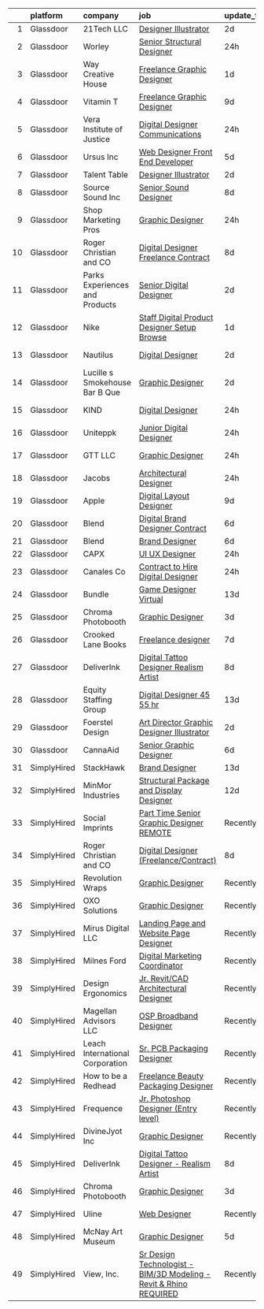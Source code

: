 

|    | platform    | company                         | job                                                                                                                                                                                                                                                                                                                                                                                                                                                                                                                                                                                                                                                                                                                                                                                                                                                                                                                                                                                                                                                                                                                                                                                                                                                                                                                                                                                                         | update_time   | location             |
|---:|:------------|:--------------------------------|:------------------------------------------------------------------------------------------------------------------------------------------------------------------------------------------------------------------------------------------------------------------------------------------------------------------------------------------------------------------------------------------------------------------------------------------------------------------------------------------------------------------------------------------------------------------------------------------------------------------------------------------------------------------------------------------------------------------------------------------------------------------------------------------------------------------------------------------------------------------------------------------------------------------------------------------------------------------------------------------------------------------------------------------------------------------------------------------------------------------------------------------------------------------------------------------------------------------------------------------------------------------------------------------------------------------------------------------------------------------------------------------------------------|:--------------|:---------------------|
|  1 | Glassdoor   | 21Tech  LLC                     | [Designer Illustrator](https://www.glassdoor.com/partner/jobListing.htm?pos=113&ao=1136043&s=58&guid=00000182f7da409da8abe85b76d5881d&src=GD_JOB_AD&t=SR&vt=w&ea=1&cs=1_95f4ecd0&cb=1662015652423&jobListingId=1008101223363&jrtk=3-0-1gbrtkg6hjrpc801-1gbrtkg71i156800-328d43421ec5c7a2-)                                                                                                                                                                                                                                                                                                                                                                                                                                                                                                                                                                                                                                                                                                                                                                                                                                                                                                                                                                                                                                                                                                                  | 2d            | Remote               |
|  2 | Glassdoor   | Worley                          | [Senior Structural Designer](https://www.glassdoor.com/partner/jobListing.htm?pos=116&ao=1136043&s=58&guid=00000182f7da409da8abe85b76d5881d&src=GD_JOB_AD&t=SR&vt=w&cs=1_5b9a4d42&cb=1662015652424&jobListingId=1008107318095&jrtk=3-0-1gbrtkg6hjrpc801-1gbrtkg71i156800-bf0f7b0e5c1fded9-)                                                                                                                                                                                                                                                                                                                                                                                                                                                                                                                                                                                                                                                                                                                                                                                                                                                                                                                                                                                                                                                                                                                 | 24h           | Concord, CA          |
|  3 | Glassdoor   | Way Creative House              | [Freelance Graphic Designer](https://www.glassdoor.com/partner/jobListing.htm?pos=127&ao=1136043&s=58&guid=00000182f7da409da8abe85b76d5881d&src=GD_JOB_AD&t=SR&vt=w&ea=1&cs=1_c6bcd9ae&cb=1662015652424&jobListingId=1008104667546&jrtk=3-0-1gbrtkg6hjrpc801-1gbrtkg71i156800-903abf5c7f0cbe57-)                                                                                                                                                                                                                                                                                                                                                                                                                                                                                                                                                                                                                                                                                                                                                                                                                                                                                                                                                                                                                                                                                                            | 1d            | Remote               |
|  4 | Glassdoor   | Vitamin T                       | [Freelance Graphic Designer](https://www.glassdoor.com/partner/jobListing.htm?pos=111&ao=1110586&s=58&guid=00000182f7da409da8abe85b76d5881d&src=GD_JOB_AD&t=SR&vt=w&cs=1_93c77a36&cb=1662015652423&jobListingId=1008086601410&cpc=AC285F3A3ECA6BB0&jrtk=3-0-1gbrtkg6hjrpc801-1gbrtkg71i156800-2a6145ba527db4e9--6NYlbfkN0DMrcEu7yrtATojKJA7cEzGQ3FdRGWLh0CZQInL4ECGI6k5tN82kdM0OKoro5eXmjr7fUV5Azx3Q96BWSZXuEWamOGIxyfpabK2cK32W33kaDLMrubszJ7ACE4QBFRowpO7OPgtdidJKZfp5BJdzYYWnbxJHdDl6AUClhl1fsYER2Y1zRo9E6Upe4tHBVYDfCLfrW7CEqO151nv7gQDk4y4D-Ob8tVFc_rF2lKWEKcVQIzSaYBLFb3EnkdtQFJB8OHgjtNtpQYgdvNcmrQCxYEL0j2hGfnTbAvL8TqhoYPxld_HFjQusS6tiR5x48p1Hfuj_gq8gHQQFueGHNl5Ya4RtAs07prOWRrtpCgJQotjszg-qVJBBC3TcBkLrGGsC-oTStt2uj61C34um6GKIDpv7A9W1Gk5LEbXSdbPgUNoWyS_ZiNz0RT8Z4KCkvxOmGYYzgBQa9uaHNo_nh6rqFu9pS08j0g1CU0%3D)                                                                                                                                                                                                                                                                                                                                                                                                                                                                                                                                                                              | 9d            | Remote               |
|  5 | Glassdoor   | Vera Institute of Justice       | [Digital Designer  Communications](https://www.glassdoor.com/partner/jobListing.htm?pos=121&ao=1136043&s=58&guid=00000182f7da409da8abe85b76d5881d&src=GD_JOB_AD&t=SR&vt=w&cs=1_cd2f9b11&cb=1662015652424&jobListingId=1008106311791&jrtk=3-0-1gbrtkg6hjrpc801-1gbrtkg71i156800-cd8625558826b832-)                                                                                                                                                                                                                                                                                                                                                                                                                                                                                                                                                                                                                                                                                                                                                                                                                                                                                                                                                                                                                                                                                                           | 24h           | Brooklyn, NY         |
|  6 | Glassdoor   | Ursus  Inc                      | [Web Designer   Front End Developer](https://www.glassdoor.com/partner/jobListing.htm?pos=112&ao=1110586&s=58&guid=00000182f7da409da8abe85b76d5881d&src=GD_JOB_AD&t=SR&vt=w&ea=1&cs=1_10e33ebe&cb=1662015652423&jobListingId=1008097361956&jrtk=3-0-1gbrtkg6hjrpc801-1gbrtkg71i156800-0ea09b14e2348c5f--6NYlbfkN0CT8vBT9H5mqECx2dfLV_FONLPDKpIRssxVwtj05Tmm4rA5I0VNOPdM1oYsK66ov5pqYS3gXk2ozh0lVEZwzGOqZs8rlCBef2uQoy630wv6aUBqB1D9vjbSnni5WCVaS2e0KhCWi_8-XMv97hUEg7H9r8pKMO8klnwzDsU9mPVyqE5wVDnTov1Pu_UnRYhnE0_Osqvwl8WORWgB_kOjxQQLPQWG-NWIcptfTftC_xvyt1c40uobZ403OrjOg5_p8zqz3cLzwrnHTjqWeFEhkd7FYyVcjiJCMFkVznphRmtkhKbL2ZU9aWVWUjChbdkFdlAiu4tIvv-tEhlvNaragy1ZQhsvGhOC5anf8D4yfIGDJbK-bmh5xwt1uscED6ao3EPCxdfHKv4RZ6Q3-m_MTe1dE6Nugv26rrW9yIa8ooHEPIgJzYTeC7TeJ6xGxEjr0Q_LC6p6H5q3S5tqAKobaBFAUOLFzaYkqfKfyRjrHfSMMVrK2Nx_2Jq_Ow6DjPzVFVoXsKi2f20lNSzAaQjDjHWPGPUiFCnn-YK5zy_PChWFWW-C_xDiUjpGJHZ_9EGBkuFKfhY_6u1si_fDy4Mw65EqMbcBIXbJckgyzmZzKuDEteJ7x59Xrkf3xiASGjcvHBQRpWrpj9ob4o4Ufy93FEJZsmIylZ5JpHUrVTgjwN6IlAyUwj14jGBGEGlZl1Aq9n27GbKH0cNGAEfKF6ksz4m7I99d2Wc8zTlCV9AQz0SYGSgvyqHf16mm62iLdUeggeIB6KGjQekpi4tRsQ_VWErWBc0xwc_v0oJrpPdRNcjujlgUr7OSKJmc4t4tlw6ViUUNuIkij54s-cAqxc1yYRaqFUH-4WUXlqfJeeu4WWplVRlxE7Rrd_bfnV0RO70H28cf32jpfy_iMKZBiHZMFp9dNe35gbsoJuRX-N_BXl-5dbUsoZNft6mx6H6fHzI4bdOLsT3ONMIalMA8J3zBg83x2fQV4URTZZo7ohLOUF54Ww%3D%3D)                                        | 5d            | Brisbane, CA         |
|  7 | Glassdoor   | Talent Table                    | [Designer   Illustrator](https://www.glassdoor.com/partner/jobListing.htm?pos=117&ao=1136043&s=58&guid=00000182f7da409da8abe85b76d5881d&src=GD_JOB_AD&t=SR&vt=w&cs=1_663bff9f&cb=1662015652424&jobListingId=1008101667388&jrtk=3-0-1gbrtkg6hjrpc801-1gbrtkg71i156800-ccb8912760a73902-)                                                                                                                                                                                                                                                                                                                                                                                                                                                                                                                                                                                                                                                                                                                                                                                                                                                                                                                                                                                                                                                                                                                     | 2d            | Remote               |
|  8 | Glassdoor   | Source Sound  Inc               | [Senior Sound Designer](https://www.glassdoor.com/partner/jobListing.htm?pos=124&ao=1136043&s=58&guid=00000182f7da409da8abe85b76d5881d&src=GD_JOB_AD&t=SR&vt=w&ea=1&cs=1_9c27c941&cb=1662015652424&jobListingId=1008089350796&jrtk=3-0-1gbrtkg6hjrpc801-1gbrtkg71i156800-b47b731b9588a909-)                                                                                                                                                                                                                                                                                                                                                                                                                                                                                                                                                                                                                                                                                                                                                                                                                                                                                                                                                                                                                                                                                                                 | 8d            | Remote               |
|  9 | Glassdoor   | Shop Marketing Pros             | [Graphic Designer](https://www.glassdoor.com/partner/jobListing.htm?pos=104&ao=1110586&s=58&guid=00000182f7da409da8abe85b76d5881d&src=GD_JOB_AD&t=SR&vt=w&cs=1_883698cd&cb=1662015652422&jobListingId=1008106685149&cpc=292036AD7E8A5303&jrtk=3-0-1gbrtkg6hjrpc801-1gbrtkg71i156800-1e5450f6cbd41cd0--6NYlbfkN0DnTJ3xfjzt2ELn4kEqc-7-tLkxQ1NV7wDx75Ziu13nDF3carm4JZxqQO1ZtaAo41zz1DATBbo5JSuMcqSf7J17RowlHfkSAHKVp9LaY-W_4ymO_4tFNpELogX79y-e1zo73cjFscyYccQxyxRgr6IvDdL2YL2qTRBrlh9V64i51xUTHwa--rcBcoQgVlk5y54lhdBsuNFAdzLc23SzJ5RPzosu8CWUMGMKenzan3-74zwnVEw1DayLXGu2IjGk_3PDz8bQFvzoiY5hr7ZqX1OERqW5c9697Wducy0dNqnriZ1KjyoQvkBocP_fD9YgVD5PlmVJDO1_aZ_T6rKduXDAJAusYkIlgyTDLjcCLGXTBBD8XTGvSjtTf6rF2oxs2i3g6teZX96bRpoiiLnd2I4oK8abzQScvL6XVSgJIWOfnb99V5Aju_pICk39gSNUmQGBEENv2LmEeE0nm-SU5OUg)                                                                                                                                                                                                                                                                                                                                                                                                                                                                                                                                                                                                      | 24h           | Remote               |
| 10 | Glassdoor   | Roger Christian and CO          | [Digital Designer  Freelance Contract ](https://www.glassdoor.com/partner/jobListing.htm?pos=101&ao=1110586&s=58&guid=00000182f7da409da8abe85b76d5881d&src=GD_JOB_AD&t=SR&vt=w&ea=1&cs=1_4fd9bad5&cb=1662015652422&jobListingId=1008088159765&cpc=81AAE51C33FDE227&jrtk=3-0-1gbrtkg6hjrpc801-1gbrtkg71i156800-547889ee3fbe3be8--6NYlbfkN0A953Z9EfJZc5Z9y7Wb0NkuJO-5BBnqXCJSieP3bN3oT-VJf1oG0BiHI6OJX1DglFDG6rJU-1tZkcyZEFE9TMApWtw6Wag5IUeYac1w0oGkJF06EoQxK0T8mWkkfFM5n8-nzjPK-aXI9nSL3Pb_lAP_hEyHtgUUr63Dd9KdI_Nm45pTqXsp6DPXGjPFjwfsaigizem_iuwbSybwZqIl81_grQIpknMDXRH3uEOP75HAVQk05VlalJ9ugLofyD98oKG85ttr1nQBMcjaXzTb54aS-HFpckywGNXbcW504EZBtF9kIaxxTNFOeGi6P7Ecgm5LJb8Kl94wWYb-3alltIa1z0KN-IcfVX6MQzgtPr71c2kx4TCHIAoK6j74-RlR3EpHvW_Xj0yxY8AfNzJfpVxzLE7aghvS0T1Rz__eQ22d9bEdYj5F-VkxGMr7-dz7N6bUmok72lS2YOC1BWf3dZOrS5iJBx6BxczhekEIp6g2emYg8xlJsbUIbn5wAz7Y-QybDq9xzZaT4bU5R6kGMZIT)                                                                                                                                                                                                                                                                                                                                                                                                                                                                                                            | 8d            | San Antonio, TX      |
| 11 | Glassdoor   | Parks  Experiences and Products | [Senior Digital Designer](https://www.glassdoor.com/partner/jobListing.htm?pos=107&ao=1110586&s=58&guid=00000182f7da409da8abe85b76d5881d&src=GD_JOB_AD&t=SR&vt=w&cs=1_3537cc54&cb=1662015652422&jobListingId=1008101142170&cpc=217C45A42544DB93&jrtk=3-0-1gbrtkg6hjrpc801-1gbrtkg71i156800-f0033e32c1c10cc1--6NYlbfkN0DAFTyt7pbDCC2JPO79CSdi1dIb81yjczP5qsKcZIxgiYm3-7g-689UDqHItQTwke9NLx7PUD1CDZRS8Fq4LDG9OD0ACxU9d83E5-Y4Je5HPkqbgr4TYNj-noEBlLv9u_fFIawsMIz8oXAjRLazzR8QCW_C7MgE6XYW66Su28hf5W7lvolXlRykkhbop3Q9-PZzHZ70Zb4VYX6Hj9r5iOnafPTmbIgReAJtx9_NxAyDS3Nm1OKkhiwZAw0Ak4Sel2YgLmVXWTLlui5RT8sDMHLij3UlOko5O3ncGiwINfnlpScU38ZumiWs85rlNY1iAhoJHeesU-jmOpMZvdWtLh8s7bryNWDrtX0auVe-V0zCh4yWfRSj8k_m2_7gO_wzgMvi2akQ4D9RJErFkvKEg8squibvtknNX8wda6qFg-rMyN41x8DfAMHV)                                                                                                                                                                                                                                                                                                                                                                                                                                                                                                                                                                                                                               | 2d            | Celebration, FL      |
| 12 | Glassdoor   | Nike                            | [Staff Digital Product Designer   Setup   Browse](https://www.glassdoor.com/partner/jobListing.htm?pos=130&ao=1136043&s=58&guid=00000182f7da409da8abe85b76d5881d&src=GD_JOB_AD&t=SR&vt=w&cs=1_b50e1926&cb=1662015652424&jobListingId=1008104118753&jrtk=3-0-1gbrtkg6hjrpc801-1gbrtkg71i156800-31a8d3439d9223ea-)                                                                                                                                                                                                                                                                                                                                                                                                                                                                                                                                                                                                                                                                                                                                                                                                                                                                                                                                                                                                                                                                                            | 1d            | Beaverton, OR        |
| 13 | Glassdoor   | Nautilus                        | [Digital Designer](https://www.glassdoor.com/partner/jobListing.htm?pos=115&ao=1136043&s=58&guid=00000182f7da409da8abe85b76d5881d&src=GD_JOB_AD&t=SR&vt=w&ea=1&cs=1_f49889f8&cb=1662015652424&jobListingId=1008101572145&jrtk=3-0-1gbrtkg6hjrpc801-1gbrtkg71i156800-859cbd4cb123fb5e-)                                                                                                                                                                                                                                                                                                                                                                                                                                                                                                                                                                                                                                                                                                                                                                                                                                                                                                                                                                                                                                                                                                                      | 2d            | Vancouver, WA        |
| 14 | Glassdoor   | Lucille s Smokehouse Bar B Que  | [Graphic Designer](https://www.glassdoor.com/partner/jobListing.htm?pos=103&ao=1110586&s=58&guid=00000182f7da409da8abe85b76d5881d&src=GD_JOB_AD&t=SR&vt=w&ea=1&cs=1_38584e2c&cb=1662015652422&jobListingId=1008101422591&cpc=214153447B1391FC&jrtk=3-0-1gbrtkg6hjrpc801-1gbrtkg71i156800-a159816e37e29eaf--6NYlbfkN0BuBGneFnjn0WpUtxqBtWJcDbKDGe7kzae3Nm1BaVIa0RlBDt7kzHzs23RBqPUys0tTqXxTIXeSxN92xq52bib_W-GgKMonj6ZApb9gFy58EcYUF5Hf1y_mnmt8BwDbpHJ42uRXCyLv8nkeN0JnaUuwQTgDmd_5mfpIVh8doouN-uNNpacmm6pTIr8fcoxMkscrb99EqfJfHGo--vNpjbDVMk4AFtj5MKmmrRG84MX98GQAkf5EohEun5vYGSn3bnL9pMctsOOMGNNgCjfMLJwtZWzzaGYrd83Sw97lWeuoZAu1x49mks7002EC7UTRN8Z1-zSZX3j9Bqta7iaFDiPikVM6ZscnI6ObLxGM_ZK8qQho9YRKUEi9DfDqItHcWEy2vNlmWAMBqqvA1z0g8ccHcxvqKi8SohWHiQJXMqi6v_-5C7eDgKZep2Ax_j5JOAaF4ct_0ZLUglMz3m0UPhTe_gl9_sJ1KSJUMJfb3E8kbIwjHFK0UVvsjrBHJgrvtRs%3D)                                                                                                                                                                                                                                                                                                                                                                                                                                                                                                                                                   | 2d            | Signal Hill, CA      |
| 15 | Glassdoor   | KIND                            | [Digital Designer](https://www.glassdoor.com/partner/jobListing.htm?pos=122&ao=1136043&s=58&guid=00000182f7da409da8abe85b76d5881d&src=GD_JOB_AD&t=SR&vt=w&cs=1_645943e5&cb=1662015652424&jobListingId=1008107359837&jrtk=3-0-1gbrtkg6hjrpc801-1gbrtkg71i156800-18b970034892d197-)                                                                                                                                                                                                                                                                                                                                                                                                                                                                                                                                                                                                                                                                                                                                                                                                                                                                                                                                                                                                                                                                                                                           | 24h           | New York, NY         |
| 16 | Glassdoor   | Uniteppk                        | [Junior Digital Designer](https://www.glassdoor.com/partner/jobListing.htm?pos=123&ao=1136043&s=58&guid=00000182f7da409da8abe85b76d5881d&src=GD_JOB_AD&t=SR&vt=w&cs=1_054c7311&cb=1662015652424&jobListingId=1008107334823&jrtk=3-0-1gbrtkg6hjrpc801-1gbrtkg71i156800-120e97798e996876-)                                                                                                                                                                                                                                                                                                                                                                                                                                                                                                                                                                                                                                                                                                                                                                                                                                                                                                                                                                                                                                                                                                                    | 24h           | Tampa, FL            |
| 17 | Glassdoor   | GTT  LLC                        | [Graphic Designer](https://www.glassdoor.com/partner/jobListing.htm?pos=110&ao=1110586&s=58&guid=00000182f7da409da8abe85b76d5881d&src=GD_JOB_AD&t=SR&vt=w&ea=1&cs=1_f0ec644b&cb=1662015652423&jobListingId=1008106889066&cpc=BAEB662971763A76&jrtk=3-0-1gbrtkg6hjrpc801-1gbrtkg71i156800-67ec8ddf7588dd8f--6NYlbfkN0Ci6abQPzZtnlIzpaPsmGvPJW6fwVsgLRdzrRle_KK1bMdM-YmkU1BuBYo8q6kRBx9pvIQiamoS4GQ_yIAqdvOI0ZLbNFGhEYO-NPPblc8wc0S7m8OXqPbbJACJKJEe6-uEmhwiid8tC9BqYrn3myWjXb-9XRgEBnvjdOQPFgrDwatLWYwIVgU-I3Ix8K9Eugp1l112FloxheKzbj9SRq9Ci5P6TzWeQOXRSkHIy1kXjy70L2D2B3XrVaqs6k9g-rHbhfyE_J7cU3clTS1l3AITntcZISPce4k9J7dkOU1GNEuXaEdpAvuxOaolPIQ6C8GhZooEylvzAr6VQ5dH5T0w-s8FXYUhfE_F2gBZqaIh_uoBwO6EXg7zjz0XvtwqowQS53Zn5HeCJFA-Uu0__99hgVbcPy0_LQbdWQ8NNlDduccVPeiPRD-7lsIPVPTEBhvon-rvCPbil-CL01C-hYIETqrvl0gsZVRRi73Icoa_Mq_jczBQE238z4qImBNNbCvBzMnHfpRXl1IO0CBbokA05omLAbf5u8h2khefJnmj-TOp0fc5g7vR_oV4zC8YaW1feED-AgZK56cdMmdea9-dxoPvnNpOHQidmP2bVm1xuYZ80NHzzhtthLL0JME3KL_FGYYtA7RRYezLJgd7Gs5ANaucGwSUW-rCU-edEI-MGiXHXXNK9RZeRd4YnODVJ7zEPzqE6o2C8djm3ThrBTlAjlTL63Dh_exxWAk1Map1PAjYIK0-RArxieT4oOrSVmPl5hP_D6HNU5QmiVkaFShHo8S1QhGTqkBvWOZrUakaiu6x_bUVo3USCa_CecL9DwKbXyiTilD4wLX36jvvhk38v0z4oMyp-XZw7wqZBxhgdj5speUap4qukacKLfJBRi6WKqviCH3sG3D5PspCurLQ84JDhaqTtJiSseTFXsDWjEZrqG3OKIjMmsQ5UAsfai6nqharAm8zA6MJqVE11DsiVdevh-mmDUMbOzY3Fnlc2DZebsD5B-F-S2jIcZluTWIg77oVspGvvSxTxNLVUO4K) | 24h           | New York, NY         |
| 18 | Glassdoor   | Jacobs                          | [Architectural Designer](https://www.glassdoor.com/partner/jobListing.htm?pos=125&ao=1136043&s=58&guid=00000182f7da409da8abe85b76d5881d&src=GD_JOB_AD&t=SR&vt=w&cs=1_a7c37c5a&cb=1662015652424&jobListingId=1008105537588&jrtk=3-0-1gbrtkg6hjrpc801-1gbrtkg71i156800-368a4f4d958bb28f-)                                                                                                                                                                                                                                                                                                                                                                                                                                                                                                                                                                                                                                                                                                                                                                                                                                                                                                                                                                                                                                                                                                                     | 24h           | Dallas, TX           |
| 19 | Glassdoor   | Apple                           | [Digital Layout Designer](https://www.glassdoor.com/partner/jobListing.htm?pos=102&ao=1110586&s=58&guid=00000182f7da409da8abe85b76d5881d&src=GD_JOB_AD&t=SR&vt=w&cs=1_588ac41d&cb=1662015652421&jobListingId=1008087407427&cpc=334ABAF5D42DC775&jrtk=3-0-1gbrtkg6hjrpc801-1gbrtkg71i156800-3a88cbb6245b3746--6NYlbfkN0BvKrLyj5gPmtZO9T8euul8TCxuuKNOtzRJOomxnwSEodTz2Bc-sPZlMlNbJQ5kKAtnIqVQtGrRr6xieWlWDZObPwTAX-OchRmxXazG0y7ixnj08xoN3049OQxJcQGuA6TsR_VIPsSirgjJCPM1RX9CJ3ndzBJtAfGcY09FTM-XzeG63qmFryVWns43qEw0-u5jgdxrve7PgLVaGNQrUbzpQA_IVn8SRODzvjo2IPKirefzJEtNQEZv5i_NTsOQVr3HsXzZ6xiSCxQkMcJoSkZ8SOy14wmzusXqeLcPCtqFgm71P6IZWPg7hdIrmC8J-dnraAlWTxpBpkeaZIQNHS_YZhTSsWcppvcUzTtiMeX5te2yk8hNou9eykizmJuxsXqCvxXkeJMtb9gNW2YxDHW3nw2rlfudxPZHgNWO-OzkV-kxEeQ96Amc0ZdCrm93iip6P_SYeAWQDw4h6L0YBzhOX2yug_-aQ0xLzToRsChsIuNeB6JqA4T-ZnUa-Ch9vVWdJMS3N-jueyOQiB9zRk6iAelk-hhYvCAUoyjeuLwI61923v9tEz61s38K9hpezY40L1AQ4k5Zo4MPfgpAOrGqKGTrN_DgJGTJD6qziLaLAVV9nPx5JlrC2XKxAQp49m40lL-VHRY4br-G0-POJpeb20HRrLZGnEdwFK6S-EMkaPTlExKr6l6RdYK04K9XSCV1Py5kgm5kp1ItPVVmuQbimJEGTPCjLFZ9bH7yAqo_BfxJRRugwaIX-A-w7d2FzdpTzofDj6KDi9I49ze238XL0ccvCkZBTrJ_hgskkdfDVmuwW_fXNRcNLAo095DahhDgLUtZXFw_-BWjwY4wJF6xgufRSNqiU77W2ZIgUOl0zn4-qwxQWvcEUT0ZPxNRHTfBdJ3XKautT1k7rM90FqpW0EdCRBQSEMcWh85fmdxrR5vINAjeeqaHW2dJ26cExEQ%3D)                                                                                 | 9d            | Beaverton, OR        |
| 20 | Glassdoor   | Blend                           | [Digital Brand Designer  Contract ](https://www.glassdoor.com/partner/jobListing.htm?pos=126&ao=1136043&s=58&guid=00000182f7da409da8abe85b76d5881d&src=GD_JOB_AD&t=SR&vt=w&cs=1_6c0cd688&cb=1662015652424&jobListingId=1008093238860&jrtk=3-0-1gbrtkg6hjrpc801-1gbrtkg71i156800-3c08bfc3e6cb334f-)                                                                                                                                                                                                                                                                                                                                                                                                                                                                                                                                                                                                                                                                                                                                                                                                                                                                                                                                                                                                                                                                                                          | 6d            | Remote               |
| 21 | Glassdoor   | Blend                           | [Brand Designer](https://www.glassdoor.com/partner/jobListing.htm?pos=129&ao=1136043&s=58&guid=00000182f7da409da8abe85b76d5881d&src=GD_JOB_AD&t=SR&vt=w&cs=1_c4438f35&cb=1662015652424&jobListingId=1008093238843&jrtk=3-0-1gbrtkg6hjrpc801-1gbrtkg71i156800-addb841867cb26e9-)                                                                                                                                                                                                                                                                                                                                                                                                                                                                                                                                                                                                                                                                                                                                                                                                                                                                                                                                                                                                                                                                                                                             | 6d            | Remote               |
| 22 | Glassdoor   | CAPX                            | [UI UX Designer](https://www.glassdoor.com/partner/jobListing.htm?pos=105&ao=1110586&s=58&guid=00000182f7da409da8abe85b76d5881d&src=GD_JOB_AD&t=SR&vt=w&ea=1&cs=1_2738f02d&cb=1662015652422&jobListingId=1008106999013&cpc=F5E96E35A1725171&jrtk=3-0-1gbrtkg6hjrpc801-1gbrtkg71i156800-50038e90d49db740--6NYlbfkN0AZiaPZyccuKjlre0e0RaBFeO48J0QExrO5hcuLctOVaB564pNz9C24KmLWV3UPvHbjOV4x_SPaG_747yPy3iVP8hDXbX4-e-0exkRWs5GonzYxuhUgGSA7sVQYYv8iTLdUZFtx1yzwix5uzDE61t3LgC8OY9ts1dYIM6spC3Aq-c7StTibnU7hgK9EhQhrGHLSEI1RVTygKq-u0BtatzUMJ8sQkvXKQAXBhWtAsfni1Cypua7ghDHgHBw7Zxlo0qmrc693xVlqS87vMvYn9wi0oltTxZiDcxb8RQ4jjePq8XswHocNarSzK85yd223TAKiM2psORXSqJJrEjDzG3GxfGT3HZb0AJRC8W6QUJCdaEFgXGNwbeEkLucFw7SUtt9GngoqI0c6QJbYv5noSCpEWxrFJ-gfDxlkTmqxxy9NEW-PsQP33YfqiEViqHa3foeiguHQKW4n5iGlnAUATXQqYoUvWa_1wHvR3DX1_aPJlIdJcl6y8digYb5-aJNJsSY%3D)                                                                                                                                                                                                                                                                                                                                                                                                                                                                                                                                                     | 24h           | Remote               |
| 23 | Glassdoor   | Canales   Co                    | [Contract to Hire Digital Designer](https://www.glassdoor.com/partner/jobListing.htm?pos=128&ao=1136043&s=58&guid=00000182f7da409da8abe85b76d5881d&src=GD_JOB_AD&t=SR&vt=w&ea=1&cs=1_43f8f818&cb=1662015652424&jobListingId=1008106338256&jrtk=3-0-1gbrtkg6hjrpc801-1gbrtkg71i156800-c80ee5d72755641d-)                                                                                                                                                                                                                                                                                                                                                                                                                                                                                                                                                                                                                                                                                                                                                                                                                                                                                                                                                                                                                                                                                                     | 24h           | Sunset Valley, TX    |
| 24 | Glassdoor   | Bundle                          | [Game Designer  Virtual ](https://www.glassdoor.com/partner/jobListing.htm?pos=120&ao=1136043&s=58&guid=00000182f7da409da8abe85b76d5881d&src=GD_JOB_AD&t=SR&vt=w&ea=1&cs=1_0a32e64b&cb=1662015652424&jobListingId=1008079560672&jrtk=3-0-1gbrtkg6hjrpc801-1gbrtkg71i156800-750ea4ec84bd0b34-)                                                                                                                                                                                                                                                                                                                                                                                                                                                                                                                                                                                                                                                                                                                                                                                                                                                                                                                                                                                                                                                                                                               | 13d           | Remote               |
| 25 | Glassdoor   | Chroma Photobooth               | [Graphic Designer](https://www.glassdoor.com/partner/jobListing.htm?pos=114&ao=1136043&s=58&guid=00000182f7da409da8abe85b76d5881d&src=GD_JOB_AD&t=SR&vt=w&cs=1_b90bc701&cb=1662015652424&jobListingId=1008100125331&jrtk=3-0-1gbrtkg6hjrpc801-1gbrtkg71i156800-8690e838dd17c0ad-)                                                                                                                                                                                                                                                                                                                                                                                                                                                                                                                                                                                                                                                                                                                                                                                                                                                                                                                                                                                                                                                                                                                           | 3d            | Remote               |
| 26 | Glassdoor   | Crooked Lane Books              | [Freelance designer](https://www.glassdoor.com/partner/jobListing.htm?pos=118&ao=1136043&s=58&guid=00000182f7da409da8abe85b76d5881d&src=GD_JOB_AD&t=SR&vt=w&cs=1_9c5a66a2&cb=1662015652424&jobListingId=1008092781274&jrtk=3-0-1gbrtkg6hjrpc801-1gbrtkg71i156800-bf864605a1d7bc49-)                                                                                                                                                                                                                                                                                                                                                                                                                                                                                                                                                                                                                                                                                                                                                                                                                                                                                                                                                                                                                                                                                                                         | 7d            | Remote               |
| 27 | Glassdoor   | DeliverInk                      | [Digital Tattoo Designer   Realism Artist](https://www.glassdoor.com/partner/jobListing.htm?pos=119&ao=1136043&s=58&guid=00000182f7da409da8abe85b76d5881d&src=GD_JOB_AD&t=SR&vt=w&ea=1&cs=1_ce21fc3d&cb=1662015652424&jobListingId=1008088755996&jrtk=3-0-1gbrtkg6hjrpc801-1gbrtkg71i156800-f8d35afeb8881831-)                                                                                                                                                                                                                                                                                                                                                                                                                                                                                                                                                                                                                                                                                                                                                                                                                                                                                                                                                                                                                                                                                              | 8d            | Remote               |
| 28 | Glassdoor   | Equity Staffing Group           | [Digital Designer   45    55 hr ](https://www.glassdoor.com/partner/jobListing.htm?pos=109&ao=1110586&s=58&guid=00000182f7da409da8abe85b76d5881d&src=GD_JOB_AD&t=SR&vt=w&ea=1&cs=1_514f313a&cb=1662015652423&jobListingId=1008078619294&cpc=2CAED5C921A5F994&jrtk=3-0-1gbrtkg6hjrpc801-1gbrtkg71i156800-f157491ccf6d9c7b--6NYlbfkN0C1yyJIapRlEdYOhDmVropYbNu6_NST9zaz4GWjsOuGwSr2S_wuxMSgMUxyoNOegNJ_MR9YBqCM6Xqh9-Q4Aae1mUPg_y8I2lywr-DW5VsUithgMilTEXphIfKgCACnmeGel4EQKYYZmHJV3oRXG2rWr_Ud7F_9XEJM3WRdc3Rmcv5JIHHQEg4eFw-eYKQP8v5-YvfmbbQkMgIKo42ZI1vVqIksxK6SFDhY1UaRtkzmKCP0l_RYEqgnwt127fzir9Da-UwjBRjthzqFFX2U9y2KbKg9fPQ7VSleLRED1adIsfajlZ4MuaKIHUzlykW8vzhodmHp5MVSIrKYC0sn0qrIv1PffrfbMPlAfaDX8dnAYB5u9CxIBPDbBTPiuPjgms-5ElMzjAV0x0LW1M94ut8gEv1_FY1NTkyy6EdvvGXBj2P8-3NJQy48kAFbd8DkAonwNXw8_TP_Uf5DYuAOvj36YO2WBEMq-nhZ9PkK6uBJtwCQHI6XXT5czsye-9koTH8%3D)                                                                                                                                                                                                                                                                                                                                                                                                                                                                                                                                    | 13d           | Remote               |
| 29 | Glassdoor   | Foerstel Design                 | [Art Director  Graphic Designer  Illustrator](https://www.glassdoor.com/partner/jobListing.htm?pos=108&ao=1110586&s=58&guid=00000182f7da409da8abe85b76d5881d&src=GD_JOB_AD&t=SR&vt=w&ea=1&cs=1_0f29c215&cb=1662015652423&jobListingId=1008101636559&cpc=8795CF9063CD573D&jrtk=3-0-1gbrtkg6hjrpc801-1gbrtkg71i156800-e06af4f833a0341a--6NYlbfkN0DT5-Szw3YawDSxV9quIo6U-4hdX6FZTICsYskzhzvX7KXzmhQwmQ7cQAIyrChrJYXj5Nz0J77CwmGZWWhj7QO08MorwsFX6WpY-cjRAqd5c5YshXe7t8yi_cAMTx-RLQrWgDv1LNRN_XNQif3bP_uxOt5oqG5pBrUgjeQADqRiTFpifcwWwp0LQb4Tnfbyb-DdaiI8uUUOTwoZEXiy3tsWboxDxW3LQ7pivhHYZ71gqRK2pLOpHD3EZ1hojn-A1HgSDt5YjUt47FYOwtrLGRlb9RL8p3HmI9djMbCKon0w4lrsx9zsLeCH5_MbX7GJXIlKcJ3Ek2A_Qyas7Eu57b4kE_g4yk1qjRX2mmZit7V9X1Zn23FBZMFR1ZsI1yz-FXkZb7Ds-NyQ9B83Jovh-1bReGoXXwglGlVv14F0gbaBXePoM_JRE7ihZYP587l5OTKv869piKKSPKCPrUeHxPLK3Bwsh--y77y8UV0pUunYx_I2kHRk9VvYaIw0Gu88Eth0Tmypr-wJCLoTaviQq5GF)                                                                                                                                                                                                                                                                                                                                                                                                                                                                                                      | 2d            | Remote               |
| 30 | Glassdoor   | CannaAid                        | [Senior Graphic Designer](https://www.glassdoor.com/partner/jobListing.htm?pos=106&ao=1110586&s=58&guid=00000182f7da409da8abe85b76d5881d&src=GD_JOB_AD&t=SR&vt=w&ea=1&cs=1_8b7c2237&cb=1662015652423&jobListingId=1008094558864&cpc=3DB599BF2F4828F0&jrtk=3-0-1gbrtkg6hjrpc801-1gbrtkg71i156800-00e8462b0623fb0b--6NYlbfkN0BlEUO7h9oLQH_lS_HgsXuHMUHZ4iv0K-N3-E5R7X4la9Ftcy4DiTK9hYn2R-rYhePcuVwvCeGkT3iuQdISiDLO3adTyKHysXA2ICMjJ-eF6x9LctnVDR_6FP4r3GcNybXU4TlDxQ3bm0CFEjac6CIP8MEwbOYvzqIo9fBP1pBT7qqvNnEqr3z0BiWyP01Udd-Uixu79IhHxi2TRSYcxFeHARKFkadwmT3C92oIaCBOdF201nq87-chgLXBoFs1sfBAvD4jz2-0bQ99c3haBARAU3V9TT8zKmaPaN_OWqmT5vTgUDW68ahGhZssJEAVMFMEaBypYwviQqi215SLIuKOZuHNqTbcCkkjcaNNxCVPAUZ0q9MsTtrWbClYUpYWIOIaSLKSVHkxMvXJBLkIn9mtPsjwYOtTFoXzpj0Yrhviz_yO7DdLDAR3WAeGKnrwHT7mQUyfcc2w3FJcbhYbCiBlx3W_T5GmK0uurcsFgcKVCGdkpuBvgylEeMdfsrOCXvCbvEyfxfg4HQ%3D%3D)                                                                                                                                                                                                                                                                                                                                                                                                                                                                                                                              | 6d            | Miami, FL            |
| 31 | SimplyHired | StackHawk                       | [Brand Designer](https://www.simplyhired.com/job/bEoJK1XWjU0lngykcvIrrSm6mGNdGERSJbjUBFJsYIzaD14d7cHvdA?q=digital+designer)                                                                                                                                                                                                                                                                                                                                                                                                                                                                                                                                                                                                                                                                                                                                                                                                                                                                                                                                                                                                                                                                                                                                                                                                                                                                                 | 13d           | Remote               |
| 32 | SimplyHired | MinMor Industries               | [Structural Package and Display Designer](https://www.simplyhired.com/job/4uxwZLV7w6W2yUMaTV_pCZz-4SZIsU1bZKqqxW9oumgzDoubPRpLzw?q=digital+designer)                                                                                                                                                                                                                                                                                                                                                                                                                                                                                                                                                                                                                                                                                                                                                                                                                                                                                                                                                                                                                                                                                                                                                                                                                                                        | 12d           | Brooklyn Center, MN  |
| 33 | SimplyHired | Social Imprints                 | [Part Time Senior Graphic Designer REMOTE](https://www.simplyhired.com/job/-zvFLBpSZsjrGLrKqmMI4i2VH5-GlD9yud5bcwzox6-3mdu-ZL9olg?q=digital+designer)                                                                                                                                                                                                                                                                                                                                                                                                                                                                                                                                                                                                                                                                                                                                                                                                                                                                                                                                                                                                                                                                                                                                                                                                                                                       | Recently      | Remote               |
| 34 | SimplyHired | Roger Christian and CO          | [Digital Designer (Freelance/Contract)](https://www.simplyhired.com/job/n7KfIx4ce2tgDxXRC7rEv7DdrX8seo7EefOBokQo9eANftt-8B5q5w?q=digital+designer)                                                                                                                                                                                                                                                                                                                                                                                                                                                                                                                                                                                                                                                                                                                                                                                                                                                                                                                                                                                                                                                                                                                                                                                                                                                          | 8d            | San Antonio, TX      |
| 35 | SimplyHired | Revolution Wraps                | [Graphic Designer](https://www.simplyhired.com/job/0IoJXSVhf8N3kXtF9qAukKjtNWYoeZEKC5fUUQyB1wMjySCxvLQYoA?q=digital+designer)                                                                                                                                                                                                                                                                                                                                                                                                                                                                                                                                                                                                                                                                                                                                                                                                                                                                                                                                                                                                                                                                                                                                                                                                                                                                               | Recently      | Lincoln, NE          |
| 36 | SimplyHired | OXO Solutions                   | [Graphic Designer](https://www.simplyhired.com/job/BXUyWLRJM5GqlXxmpwBw-g_A_qs7M6-f7IDZTvQqqHxFROKtKw3p1Q?q=digital+designer)                                                                                                                                                                                                                                                                                                                                                                                                                                                                                                                                                                                                                                                                                                                                                                                                                                                                                                                                                                                                                                                                                                                                                                                                                                                                               | Recently      | Adobe, AZ            |
| 37 | SimplyHired | Mirus Digital LLC               | [Landing Page and Website Page Designer](https://www.simplyhired.com/job/oo4dqrQQgFs9sUqyaAn7EyQ-_xmtovakrgmdemUB7YAejn5is6LAsg?q=digital+designer)                                                                                                                                                                                                                                                                                                                                                                                                                                                                                                                                                                                                                                                                                                                                                                                                                                                                                                                                                                                                                                                                                                                                                                                                                                                         | Recently      | Remote               |
| 38 | SimplyHired | Milnes Ford                     | [Digital Marketing Coordinator](https://www.simplyhired.com/job/TPTgkJmG6ayFEiMXQ7NhuDc7JPYjC48ewUteCX6Lwc6a2w2rbzgiWA?q=digital+designer)                                                                                                                                                                                                                                                                                                                                                                                                                                                                                                                                                                                                                                                                                                                                                                                                                                                                                                                                                                                                                                                                                                                                                                                                                                                                  | Recently      | Lapeer, MI           |
| 39 | SimplyHired | Design Ergonomics               | [Jr. Revit/CAD Architectural Designer](https://www.simplyhired.com/job/vALSwbc074iJ6CuqZVpoNo7oxSbm0chbGHQEoIWHTRW4m4zjbnB2iA?q=digital+designer)                                                                                                                                                                                                                                                                                                                                                                                                                                                                                                                                                                                                                                                                                                                                                                                                                                                                                                                                                                                                                                                                                                                                                                                                                                                           | Recently      | Fall River, MA       |
| 40 | SimplyHired | Magellan Advisors LLC           | [OSP Broadband Designer](https://www.simplyhired.com/job/ciuxo51gbko7GffD52DKo4UpAg6AQGeZqyURjzVjvA0YPEL1oa4Oqg?q=digital+designer)                                                                                                                                                                                                                                                                                                                                                                                                                                                                                                                                                                                                                                                                                                                                                                                                                                                                                                                                                                                                                                                                                                                                                                                                                                                                         | Recently      | Kansas City, MO      |
| 41 | SimplyHired | Leach International Corporation | [Sr. PCB Packaging Designer](https://www.simplyhired.com/job/CY_L3ifU6jHJIruCEt2By_gDJBLASOEM4rp4V4wOYWCvOYRfJANygg?q=digital+designer)                                                                                                                                                                                                                                                                                                                                                                                                                                                                                                                                                                                                                                                                                                                                                                                                                                                                                                                                                                                                                                                                                                                                                                                                                                                                     | Recently      | Buena Park, CA       |
| 42 | SimplyHired | How to be a Redhead             | [Freelance Beauty Packaging Designer](https://www.simplyhired.com/job/czb6sfDqPeoCORWJQtct8fYlf5ZnBuVVB3XzDQY1_3-fXMEaOkP6Vg?q=digital+designer)                                                                                                                                                                                                                                                                                                                                                                                                                                                                                                                                                                                                                                                                                                                                                                                                                                                                                                                                                                                                                                                                                                                                                                                                                                                            | Recently      | Remote               |
| 43 | SimplyHired | Frequence                       | [Jr. Photoshop Designer (Entry level)](https://www.simplyhired.com/job/dk_2wWts5Sho9ibIYPoY7yDcDBCvZR4xtjSSYdJQghKdq9mlVvhh-w?q=digital+designer)                                                                                                                                                                                                                                                                                                                                                                                                                                                                                                                                                                                                                                                                                                                                                                                                                                                                                                                                                                                                                                                                                                                                                                                                                                                           | Recently      | Remote               |
| 44 | SimplyHired | DivineJyot Inc                  | [Graphic Designer](https://www.simplyhired.com/job/m9useLKxQ9uhRI6Bi1vABtxELuEVthOukCbeLtO26S7v2WpL9av-QA?q=digital+designer)                                                                                                                                                                                                                                                                                                                                                                                                                                                                                                                                                                                                                                                                                                                                                                                                                                                                                                                                                                                                                                                                                                                                                                                                                                                                               | Recently      | Remote               |
| 45 | SimplyHired | DeliverInk                      | [Digital Tattoo Designer - Realism Artist](https://www.simplyhired.com/job/KnK-zxeGZPxX_QSqvDg_EI4mwZpseJMu9Cy_Y28NndP_m_6qmVzvjQ?q=digital+designer)                                                                                                                                                                                                                                                                                                                                                                                                                                                                                                                                                                                                                                                                                                                                                                                                                                                                                                                                                                                                                                                                                                                                                                                                                                                       | 8d            | Remote               |
| 46 | SimplyHired | Chroma Photobooth               | [Graphic Designer](https://www.simplyhired.com/job/1br2q7bO_A1mj5d3hOK8dZWFzrAzHjn1mhzSi-Guuk8Th11lq_ypQg?q=digital+designer)                                                                                                                                                                                                                                                                                                                                                                                                                                                                                                                                                                                                                                                                                                                                                                                                                                                                                                                                                                                                                                                                                                                                                                                                                                                                               | 3d            | Remote               |
| 47 | SimplyHired | Uline                           | [Web Designer](https://www.simplyhired.com/job/kI5kUAq-InikRw-9L7E4f0451pjqb3sKTzg2rEtjPg4g-FlQB3FIdQ?q=digital+designer)                                                                                                                                                                                                                                                                                                                                                                                                                                                                                                                                                                                                                                                                                                                                                                                                                                                                                                                                                                                                                                                                                                                                                                                                                                                                                   | Recently      | Pleasant Prairie, WI |
| 48 | SimplyHired | McNay Art Museum                | [Graphic Designer](https://www.simplyhired.com/job/nh6MnACVBoVzCaTg9q7SiEUsct296efsmz4RG6D751EysuntI9xwvA?q=digital+designer)                                                                                                                                                                                                                                                                                                                                                                                                                                                                                                                                                                                                                                                                                                                                                                                                                                                                                                                                                                                                                                                                                                                                                                                                                                                                               | 5d            | San Antonio, TX      |
| 49 | SimplyHired | View, Inc.                      | [Sr Design Technologist - BIM/3D Modeling - Revit & Rhino REQUIRED](https://www.simplyhired.com/job/r-EMDI_VtGPS56wqXDwIvVVf9Wc0_fV24JlkHogXp_SHsFRKSxtw7Q?q=digital+designer)                                                                                                                                                                                                                                                                                                                                                                                                                                                                                                                                                                                                                                                                                                                                                                                                                                                                                                                                                                                                                                                                                                                                                                                                                              | Recently      | Milpitas, CA         |